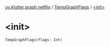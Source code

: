 [uy.klutter.graph.netflix](../index.md) / [TempGraphFlags](index.md) / [&lt;init&gt;](.)


# &lt;init&gt;
<code>TempGraphFlags(flags: Int)</code><br/>

